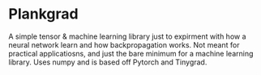 # Plankgrad

A simple tensor & machine learning library just to expirment with how a neural network learn and how backpropagation works. Not meant for practical applicatiosns, and just the bare minimum for a machine learning library. Uses numpy and is based off Pytorch and Tinygrad.
